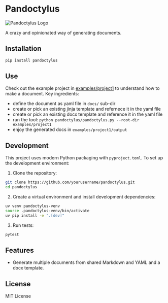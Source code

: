 # Pandoctylus

![Pandoctylus Logo](doc/pandoctylus_small.png)

A crazy and opinionated way of generating documents.

## Installation

```bash
pip install pandoctylus
```

## Use

Check out the example project in [examples/project1](examples/project1) to understand
how to make a document. Key ingredients:
- define the document as yaml file in `docs/` sub-dir
- create or pick an existing jinja template and refernece it in the yaml file
- create or pick an existing docx template and reference it in the yaml file
- run the tool: `python pandoctylus/pandoctylus.py --root-dir examples/project1`
- enjoy the generated docs in `examples/project1/output` 

## Development

This project uses modern Python packaging with `pyproject.toml`. To set up the development environment:

1. Clone the repository:

```bash
git clone https://github.com/yourusername/pandoctylus.git
cd pandoctylus
```

2. Create a virtual environment and install development dependencies:

```bash
uv venv pandoctylus-venv
source .pandoctylus-venv/bin/activate 
uv pip install -e ".[dev]"
```

3. Run tests:
```bash
pytest
```

## Features

- Generate multiple documents from shared Markdown and YAML and a docx template.

## License

MIT License 
